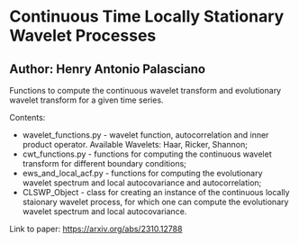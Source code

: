 # Continuous Time Locally Stationary Wavelet Processes
## Author: Henry Antonio Palasciano

Functions to compute the continuous wavelet transform and evolutionary wavelet transform for a given time series.

Contents:
* wavelet_functions.py - wavelet function, autocorrelation and inner product operator. Available Wavelets: Haar, Ricker, Shannon;
* cwt_functions.py - functions for computing the continuous wavelet transform for different boundary conditions;
* ews_and_local_acf.py - functions for computing the evolutionary wavelet spectrum and local autocovariance and autocorrelation;
* CLSWP_Object - class for creating an instance of the continuous locally staionary wavelet process, for which one can compute the evolutionary wavelet spectrum and local autocovariance.

Link to paper: https://arxiv.org/abs/2310.12788